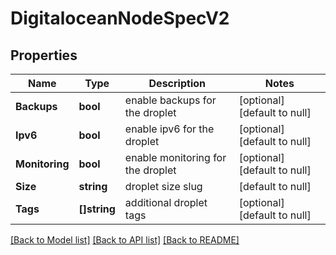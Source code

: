 # DigitaloceanNodeSpecV2

## Properties
Name | Type | Description | Notes
------------ | ------------- | ------------- | -------------
**Backups** | **bool** | enable backups for the droplet | [optional] [default to null]
**Ipv6** | **bool** | enable ipv6 for the droplet | [optional] [default to null]
**Monitoring** | **bool** | enable monitoring for the droplet | [optional] [default to null]
**Size** | **string** | droplet size slug | [default to null]
**Tags** | **[]string** | additional droplet tags | [optional] [default to null]

[[Back to Model list]](../README.md#documentation-for-models) [[Back to API list]](../README.md#documentation-for-api-endpoints) [[Back to README]](../README.md)


